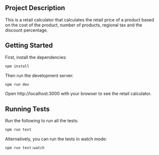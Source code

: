 ## Project Description

This is a retail calculator that calculates the retail price of a product based on the cost of the product, number of products, regional tax and the discount percentage.


## Getting Started

First, install the dependencies:

```bash
npm install 
```

Then run the development server:

```bash
npm run dev
```

Open http://localhost:3000 with your browser to see the retail calculator.


## Running Tests
Run the following to run all the tests:
```bash
npm run test
```

Alternatively, you can run the tests in watch mode:
```bash
npm run test:watch
```


